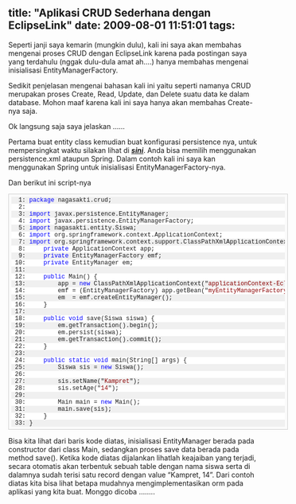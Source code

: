 title: "Aplikasi CRUD Sederhana dengan EclipseLink"
date: 2009-08-01 11:51:01
tags:
---

Seperti janji saya kemarin (mungkin dulu), kali ini saya akan membahas mengenai proses CRUD dengan EclipseLink karena pada postingan saya yang terdahulu (nggak dulu-dula amat ah….) hanya membahas mengenai inisialisasi EntityManagerFactory. 

Sedikit penjelasan mengenai bahasan kali ini yaitu seperti namanya CRUD merupakan proses Create, Read, Update, dan Delete suatu data ke dalam database. Mohon maaf karena kali ini saya hanya akan membahas Create-nya saja.

Ok langsung saja saya jelaskan ……

Pertama buat entity class kemudian buat konfigurasi persistence nya, untuk mempersingkat waktu silakan lihat di **_[sini](http://nagasakti.mervpolis.com/roller/dwx/entry/eclipselink_vs_eclipselink_spring)_**. Anda bisa memilih menggunakan persistence.xml ataupun Spring. Dalam contoh kali ini saya kan menggunakan Spring untuk inisialisasi EntityManagerFactory-nya.

Dan berikut ini script-nya 

<pre style="border-right: #cecece 1px solid; padding-right: 5px; border-top: #cecece 1px solid; padding-left: 5px; min-height: 40px; padding-bottom: 5px; overflow: auto; border-left: #cecece 1px solid; width: 550px; padding-top: 5px; border-bottom: #cecece 1px solid; background-color: #fbfbfb"><pre style="font-size: 12px; margin: 0em; width: 100%; font-family: consolas,&#39;Courier New&#39;,courier,monospace; background-color: #f0f0f0">  1: <span style="color: #0000ff">package</span> nagasakti.crud;</pre><pre style="font-size: 12px; margin: 0em; width: 100%; font-family: consolas,&#39;Courier New&#39;,courier,monospace; background-color: #ffffff">  2: </pre><pre style="font-size: 12px; margin: 0em; width: 100%; font-family: consolas,&#39;Courier New&#39;,courier,monospace; background-color: #f0f0f0">  3: <span style="color: #0000ff">import</span> javax.persistence.EntityManager;</pre><pre style="font-size: 12px; margin: 0em; width: 100%; font-family: consolas,&#39;Courier New&#39;,courier,monospace; background-color: #ffffff">  4: <span style="color: #0000ff">import</span> javax.persistence.EntityManagerFactory;</pre><pre style="font-size: 12px; margin: 0em; width: 100%; font-family: consolas,&#39;Courier New&#39;,courier,monospace; background-color: #f0f0f0">  5: <span style="color: #0000ff">import</span> nagasakti.entity.Siswa;</pre><pre style="font-size: 12px; margin: 0em; width: 100%; font-family: consolas,&#39;Courier New&#39;,courier,monospace; background-color: #ffffff">  6: <span style="color: #0000ff">import</span> org.springframework.context.ApplicationContext;</pre><pre style="font-size: 12px; margin: 0em; width: 100%; font-family: consolas,&#39;Courier New&#39;,courier,monospace; background-color: #f0f0f0">  7: <span style="color: #0000ff">import</span> org.springframework.context.support.ClassPathXmlApplicationContext;<span style="color: #0000ff">public</span> <span style="color: #0000ff">class</span> Main {</pre><pre style="font-size: 12px; margin: 0em; width: 100%; font-family: consolas,&#39;Courier New&#39;,courier,monospace; background-color: #ffffff">  8:     <span style="color: #0000ff">private</span> ApplicationContext app;</pre><pre style="font-size: 12px; margin: 0em; width: 100%; font-family: consolas,&#39;Courier New&#39;,courier,monospace; background-color: #f0f0f0">  9:     <span style="color: #0000ff">private</span> EntityManagerFactory emf;</pre><pre style="font-size: 12px; margin: 0em; width: 100%; font-family: consolas,&#39;Courier New&#39;,courier,monospace; background-color: #ffffff"> 10:     <span style="color: #0000ff">private</span> EntityManager em;</pre><pre style="font-size: 12px; margin: 0em; width: 100%; font-family: consolas,&#39;Courier New&#39;,courier,monospace; background-color: #f0f0f0"> 11: </pre><pre style="font-size: 12px; margin: 0em; width: 100%; font-family: consolas,&#39;Courier New&#39;,courier,monospace; background-color: #ffffff"> 12:     <span style="color: #0000ff">public</span> Main() {</pre><pre style="font-size: 12px; margin: 0em; width: 100%; font-family: consolas,&#39;Courier New&#39;,courier,monospace; background-color: #f0f0f0"> 13:         app = <span style="color: #0000ff">new</span> ClassPathXmlApplicationContext(&quot;<span style="color: #8b0000">applicationContext-EclipseLink.xml</span>&quot;);</pre><pre style="font-size: 12px; margin: 0em; width: 100%; font-family: consolas,&#39;Courier New&#39;,courier,monospace; background-color: #ffffff"> 14:         emf = (EntityManagerFactory) app.getBean(&quot;<span style="color: #8b0000">myEntityManagerFactory</span>&quot;);</pre><pre style="font-size: 12px; margin: 0em; width: 100%; font-family: consolas,&#39;Courier New&#39;,courier,monospace; background-color: #f0f0f0"> 15:         em  = emf.createEntityManager();</pre><pre style="font-size: 12px; margin: 0em; width: 100%; font-family: consolas,&#39;Courier New&#39;,courier,monospace; background-color: #ffffff"> 16:     }</pre><pre style="font-size: 12px; margin: 0em; width: 100%; font-family: consolas,&#39;Courier New&#39;,courier,monospace; background-color: #f0f0f0"> 17: </pre><pre style="font-size: 12px; margin: 0em; width: 100%; font-family: consolas,&#39;Courier New&#39;,courier,monospace; background-color: #ffffff"> 18:     <span style="color: #0000ff">public</span> <span style="color: #0000ff">void</span> save(Siswa siswa) {</pre><pre style="font-size: 12px; margin: 0em; width: 100%; font-family: consolas,&#39;Courier New&#39;,courier,monospace; background-color: #f0f0f0"> 19:         em.getTransaction().begin();</pre><pre style="font-size: 12px; margin: 0em; width: 100%; font-family: consolas,&#39;Courier New&#39;,courier,monospace; background-color: #ffffff"> 20:         em.persist(siswa);</pre><pre style="font-size: 12px; margin: 0em; width: 100%; font-family: consolas,&#39;Courier New&#39;,courier,monospace; background-color: #f0f0f0"> 21:         em.getTransaction().commit();</pre><pre style="font-size: 12px; margin: 0em; width: 100%; font-family: consolas,&#39;Courier New&#39;,courier,monospace; background-color: #ffffff"> 22:     }</pre><pre style="font-size: 12px; margin: 0em; width: 100%; font-family: consolas,&#39;Courier New&#39;,courier,monospace; background-color: #f0f0f0"> 23: </pre><pre style="font-size: 12px; margin: 0em; width: 100%; font-family: consolas,&#39;Courier New&#39;,courier,monospace; background-color: #ffffff"> 24:     <span style="color: #0000ff">public</span> <span style="color: #0000ff">static</span> <span style="color: #0000ff">void</span> main(String[] args) {</pre><pre style="font-size: 12px; margin: 0em; width: 100%; font-family: consolas,&#39;Courier New&#39;,courier,monospace; background-color: #f0f0f0"> 25:         Siswa sis = <span style="color: #0000ff">new</span> Siswa();</pre><pre style="font-size: 12px; margin: 0em; width: 100%; font-family: consolas,&#39;Courier New&#39;,courier,monospace; background-color: #ffffff"> 26: </pre><pre style="font-size: 12px; margin: 0em; width: 100%; font-family: consolas,&#39;Courier New&#39;,courier,monospace; background-color: #f0f0f0"> 27:         sis.setName(&quot;<span style="color: #8b0000">Kampret</span>&quot;);</pre><pre style="font-size: 12px; margin: 0em; width: 100%; font-family: consolas,&#39;Courier New&#39;,courier,monospace; background-color: #ffffff"> 28:         sis.setAge(&quot;<span style="color: #8b0000">14</span>&quot;);</pre><pre style="font-size: 12px; margin: 0em; width: 100%; font-family: consolas,&#39;Courier New&#39;,courier,monospace; background-color: #f0f0f0"> 29: </pre><pre style="font-size: 12px; margin: 0em; width: 100%; font-family: consolas,&#39;Courier New&#39;,courier,monospace; background-color: #ffffff"> 30:         Main main = <span style="color: #0000ff">new</span> Main();</pre><pre style="font-size: 12px; margin: 0em; width: 100%; font-family: consolas,&#39;Courier New&#39;,courier,monospace; background-color: #f0f0f0"> 31:         main.save(sis);</pre><pre style="font-size: 12px; margin: 0em; width: 100%; font-family: consolas,&#39;Courier New&#39;,courier,monospace; background-color: #ffffff"> 32:     }</pre><pre style="font-size: 12px; margin: 0em; width: 100%; font-family: consolas,&#39;Courier New&#39;,courier,monospace; background-color: #f0f0f0"> 33: }</pre></pre>

Bisa kita lihat dari baris kode diatas, inisialisasi EntityManager berada pada constructor dari class Main, sedangkan proses save data berada pada method save(). Ketika kode diatas dijalankan lihatlah keajaiban yang terjadi, secara otomatis akan terbentuk sebuah table dengan nama siswa serta di dalamnya sudah terisi satu record dengan value “Kampret, 14”. Dari contoh diatas kita bisa lihat betapa mudahnya mengimplementasikan orm pada aplikasi yang kita buat. Monggo dicoba ……..